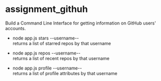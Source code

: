 # assignment_githuh
Build a Command Line Interface for getting information on GitHub users' accounts.

* node app.js stars --username--  
returns a list of starred repos by that username

* node app.js repos --username--  
returns a list of recent repos by that username

* node app.js profile --username--  
returns a list of profile attributes by that username